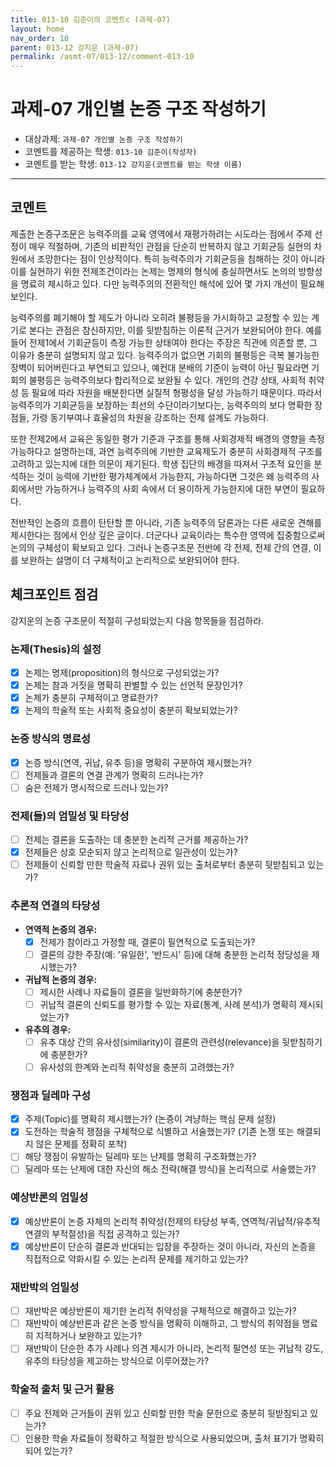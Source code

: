 ```yaml
---
title: 013-10 김준이의 코멘트c (과제-07) 
layout: home
nav_order: 10
parent: 013-12 강지운 (과제-07)
permalink: /asmt-07/013-12/comment-013-10
---
```


# 과제-07 개인별 논증 구조 작성하기

- 대상과제: `과제-07 개인별 논증 구조 작성하기`
- 코멘트를 제공하는 학생: `013-10 김준이(작성자)` 
- 코멘트를 받는 학생: `013-12 강지운(코멘트를 받는 학생 이름)` 

---

## 코멘트

제출한 논증구조문은 능력주의를 교육 영역에서 재평가하려는 시도라는 점에서 주제 선정이 매우 적절하며, 기존의 비판적인 관점을 단순히 반복하지 않고 기회균등 실현의 차원에서 조망한다는 점이 인상적이다. 특히 능력주의가 기회균등을 침해하는 것이 아니라 이를 실현하기 위한 전제조건이라는 논제는 명제의 형식에 충실하면서도 논의의 방향성을 명료히 제시하고 있다. 다만 능력주의의 전환적인 해석에 있어 몇 가지 개선이 필요해 보인다.

능력주의를 폐기해야 할 제도가 아니라 오히려 불평등을 가시화하고 교정할 수 있는 계기로 본다는 관점은 참신하지만, 이를 뒷받침하는 이론적 근거가 보완되어야 한다. 예를 들어 전제1에서 기회균등이 측정 가능한 상태여야 한다는 주장은 직관에 의존할 뿐, 그 이유가 충분히 설명되지 않고 있다. 능력주의가 없으면 기회의 불평등은 극복 불가능한 장벽이 되어버린다고 부연되고 있으나, 예컨대 분배의 기준이 능력이 아닌 필요라면 기회의 불평등은 능력주의보다 합리적으로 보완될 수 있다. 개인의 건강 상태, 사회적 취약성 등 필요에 따라 자원을 배분한다면 실질적 형평성을 달성 가능하기 때문이다. 따라서 능력주의가 기회균등을 보장하는 최선의 수단이라기보다는, 능력주의의 보다 명확한 장점들, 가령 동기부여나 효율성의 차원을 강조하는 전제 설계도 가능하다.

또한 전제2에서 교육은 동일한 평가 기준과 구조를 통해 사회경제적 배경의 영향을 측정 가능하다고 설명하는데, 과연 능력주의에 기반한 교육제도가 충분히 사회경제적 구조를 고려하고 있는지에 대한 의문이 제기된다. 학생 집단의 배경을 따져서 구조적 요인을 분석하는 것이 능력에 기반한 평가체계에서 가능한지, 가능하다면 그것은 왜 능력주의 사회에서만 가능하거나 능력주의 사회 속에서 더 용이하게 가능한지에 대한 부연이 필요하다.

전반적인 논증의 흐름이 탄탄할 뿐 아니라, 기존 능력주의 담론과는 다른 새로운 견해를 제시한다는 점에서 인상 깊은 글이다. 더군다나 교육이라는 특수한 영역에 집중함으로써 논의의 구체성이 확보되고 있다. 그러나 논증구조문 전반에 각 전제, 전제 간의 연결, 이를 보완하는 설명이 더 구체적이고 논리적으로 보완되어야 한다.

## 체크포인트 점검

강지운의 논증 구조문이 적절히 구성되었는지 다음 항목들을 점검하라.

### **논제(Thesis)의 설정**
- [x] 논제는 명제(proposition)의 형식으로 구성되었는가?
- [x] 논제는 참과 거짓을 명확히 판별할 수 있는 선언적 문장인가?
- [x] 논제가 충분히 구체적이고 명료한가?
- [x] 논제의 학술적 또는 사회적 중요성이 충분히 확보되었는가?

### **논증 방식의 명료성**
- [x] 논증 방식(연역, 귀납, 유추 등)을 명확히 구분하여 제시했는가?
- [ ] 전제들과 결론의 연결 관계가 명확히 드러나는가?
- [ ] 숨은 전제가 명시적으로 드러나 있는가?

### **전제(들)의 엄밀성 및 타당성**
- [ ] 전제는 결론을 도출하는 데 충분한 논리적 근거를 제공하는가?
- [x] 전제들은 상호 모순되지 않고 논리적으로 일관성이 있는가?
- [ ] 전제들이 신뢰할 만한 학술적 자료나 권위 있는 출처로부터 충분히 뒷받침되고 있는가?

### **추론적 연결의 타당성**
- **연역적 논증의 경우:**
  - [x] 전제가 참이라고 가정할 때, 결론이 필연적으로 도출되는가?
  - [ ] 결론의 강한 주장(예: '유일한', '반드시' 등)에 대해 충분한 논리적 정당성을 제시했는가?

- **귀납적 논증의 경우:**
  - [ ] 제시한 사례나 자료들이 결론을 일반화하기에 충분한가?
  - [ ] 귀납적 결론의 신뢰도를 평가할 수 있는 자료(통계, 사례 분석)가 명확히 제시되었는가?

- **유추의 경우:**
  - [ ] 유추 대상 간의 유사성(similarity)이 결론의 관련성(relevance)을 뒷받침하기에 충분한가?
  - [ ] 유사성의 한계와 논리적 취약성을 충분히 고려했는가?

### **쟁점과 딜레마 구성**
- [x] 주제(Topic)를 명확히 제시했는가? (논증이 겨냥하는 핵심 문제 설정)
- [x] 도전하는 학술적 쟁점을 구체적으로 식별하고 서술했는가? (기존 논쟁 또는 해결되지 않은 문제를 정확히 포착)
- [ ] 해당 쟁점이 유발하는 딜레마 또는 난제를 명확히 구조화했는가?
- [ ] 딜레마 또는 난제에 대한 자신의 해소 전략(해결 방식)을 논리적으로 서술했는가?

### **예상반론의 엄밀성**
- [x] 예상반론이 논증 자체의 논리적 취약성(전제의 타당성 부족, 연역적/귀납적/유추적 연결의 부적절성)을 직접 공격하고 있는가?
- [x] 예상반론이 단순히 결론과 반대되는 입장을 주장하는 것이 아니라, 자신의 논증을 직접적으로 약화시킬 수 있는 논리적 문제를 제기하고 있는가?

### **재반박의 엄밀성**
- [ ] 재반박은 예상반론이 제기한 논리적 취약성을 구체적으로 해결하고 있는가?
- [ ] 재반박이 예상반론과 같은 논증 방식을 명확히 이해하고, 그 방식의 취약점을 명료히 지적하거나 보완하고 있는가?
- [ ] 재반박이 단순한 추가 사례나 의견 제시가 아니라, 논리적 필연성 또는 귀납적 강도, 유추의 타당성을 제고하는 방식으로 이루어졌는가?

### **학술적 출처 및 근거 활용**
- [ ] 주요 전제와 근거들이 권위 있고 신뢰할 만한 학술 문헌으로 충분히 뒷받침되고 있는가?
- [ ] 인용한 학술 자료들이 정확하고 적절한 방식으로 사용되었으며, 출처 표기가 명확히 되어 있는가?
